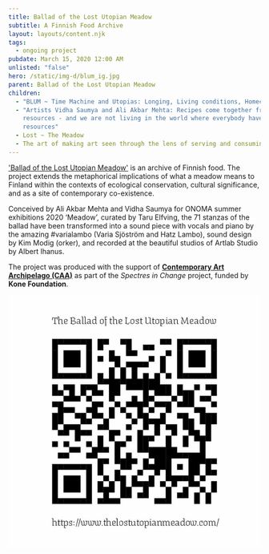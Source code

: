 ```yaml
---
title: Ballad of the Lost Utopian Meadow
subtitle: A Finnish Food Archive
layout: layouts/content.njk
tags:
  - ongoing project
pubdate: March 15, 2020 12:00 AM
unlisted: "false"
hero: /static/img-d/blum_ig.jpg
parent: Ballad of the Lost Utopian Meadow
children:
  - "BLUM ~ Time Machine and Utopias: Longing, Living conditions, Homecoming"
  - "Artists Vidha Saumya and Ali Akbar Mehta: Recipes come together from
    resources - and we are not living in the world where everybody have the same
    resources"
  - Lost ~ The Meadow
  - The art of making art seen through the lens of serving and consuming food
---
```

['Ballad of the Lost Utopian Meadow'](https://www.thelostutopianmeadow.com/) is an archive of Finnish food. The project extends the metaphorical implications of what a meadow means to Finland within the contexts of ecological conservation, cultural significance, and as a site of contemporary co-existence.

Conceived by Ali Akbar Mehta and Vidha Saumya for ONOMA summer exhibitions 2020 ‘Meadow’, curated by Taru Elfving, the 71 stanzas of the ballad have been transformed into a sound piece with vocals and piano by the amazing #varialambo (Varia Sjöström and Hatz Lambo), sound design by Kim Modig (orker), and recorded at the beautiful studios of Artlab Studio by Albert Ihanus.

The project was produced with the support of **[Contemporary Art Archipelago (CAA)](https://contemporaryartarchipelago.org/commission/ballad-of-the-lost-utopian-meadow-a-finnish-food-archive-by-vidha-saumya-ali-akbar-mehta/)** as part of the *Spectres in Change* project, funded by **Kone Foundation**. 



![](/static/img-d/ali-vidha_ballad-of-the-lost-utopian-meadow_qr-code_2020.jpg)